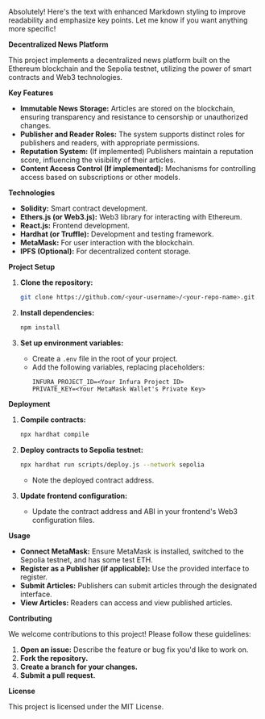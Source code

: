 Absolutely! Here's the text with enhanced Markdown styling to improve readability and emphasize key points. Let me know if you want anything more specific!

**Decentralized News Platform**

This project implements a decentralized news platform built on the Ethereum blockchain and the Sepolia testnet, utilizing the power of smart contracts and Web3 technologies.

**Key Features**

* **Immutable News Storage:** Articles are stored on the blockchain, ensuring transparency and resistance to censorship or unauthorized changes.
* **Publisher and Reader Roles:** The system supports distinct roles for publishers and readers, with appropriate permissions.
* **Reputation System:** (If implemented) Publishers maintain a reputation score, influencing the visibility of their articles.
* **Content Access Control (If implemented):** Mechanisms for controlling access based on subscriptions or other models.

**Technologies**

* **Solidity:** Smart contract development.
* **Ethers.js (or Web3.js):** Web3 library for interacting with Ethereum.
* **React.js:** Frontend development.
* **Hardhat (or Truffle):** Development and testing framework.
* **MetaMask:** For user interaction with the blockchain.
* **IPFS (Optional):** For decentralized content storage.

**Project Setup**

1. **Clone the repository:**
   ```bash
   git clone https://github.com/<your-username>/<your-repo-name>.git
   ```

2. **Install dependencies:**
   ```bash
   npm install
   ```

3. **Set up environment variables:**
   * Create a `.env` file in the root of your project.
   * Add the following variables, replacing placeholders:
     ```
     INFURA_PROJECT_ID=<Your Infura Project ID>
     PRIVATE_KEY=<Your MetaMask Wallet's Private Key>
     ```

**Deployment**

1. **Compile contracts:**
   ```bash
   npx hardhat compile
   ```

2. **Deploy contracts to Sepolia testnet:**
   ```bash
   npx hardhat run scripts/deploy.js --network sepolia
   ```

   * Note the deployed contract address.

3. **Update frontend configuration:**
   * Update the contract address and ABI in your frontend's Web3 configuration files.

**Usage**

* **Connect MetaMask:** Ensure MetaMask is installed, switched to the Sepolia testnet, and has some test ETH.
* **Register as a Publisher (if applicable):** Use the provided interface to register.
* **Submit Articles:** Publishers can submit articles through the designated interface.
* **View Articles:** Readers can access and view published articles.

**Contributing**

We welcome contributions to this project! Please follow these guidelines:

1. **Open an issue:** Describe the feature or bug fix you'd like to work on.
2. **Fork the repository.**
3. **Create a branch for your changes.**
4. **Submit a pull request.**

**License**

This project is licensed under the MIT License. 
